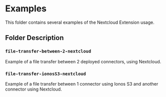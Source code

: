 # Examples

This folder contains several examples of the Nextcloud Extension usage.


## Folder Description


### `file-transfer-between-2-nextcloud`

Example of a file transfer between 2 deployed connectors, using Nextcloud.

### `file-transfer-ionosS3-nextcloud`

Example of a file transfer between 1 connector using Ionos S3 and another connector using Nextcloud.
 
